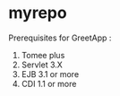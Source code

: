 # myrepo
Prerequisites for GreetApp :
1) Tomee plus
2) Servlet 3.X
3) EJB 3.1 or more
4) CDI 1.1 or more
